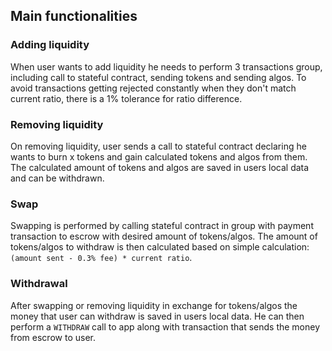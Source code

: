 ## Main functionalities

### Adding liquidity
When user wants to add liquidity he needs to perform 3 transactions group, including call to stateful
contract, sending tokens and sending algos. To avoid transactions getting rejected constantly when they
don't match current ratio, there is a 1% tolerance for ratio difference. 

### Removing liquidity
On removing liquidity, user sends a call to stateful contract declaring he wants to burn x tokens and 
gain calculated tokens and algos from them. The calculated amount of tokens and algos are saved in 
users local data and can be withdrawn.

### Swap
Swapping is performed by calling stateful contract in group with payment transaction to escrow with 
desired amount of tokens/algos. The amount of tokens/algos to withdraw is then calculated based on 
simple calculation: `(amount sent - 0.3% fee) * current ratio`.

### Withdrawal
After swapping or removing liquidity in exchange for tokens/algos the money that user can withdraw is 
saved in users local data. He can then perform a `WITHDRAW` call to app along with transaction that
sends the money from escrow to user. 
